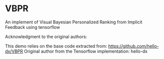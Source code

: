 # VBPR
An implement of Visual Bayesian Personalized Ranking from Implicit Feedback using tensorflow

Acknowledgment to the original authors:

This demo relies on the base code extracted from:
https://github.com/hello-dx/VBPR
Original author from the Tensorflow implementation:
hello-dx
